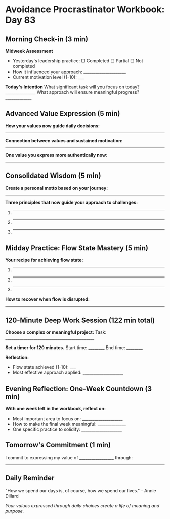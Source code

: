 # Avoidance Procrastinator Workbook: Day 83

## Morning Check-in (3 min)

**Midweek Assessment**
- Yesterday's leadership practice: □ Completed □ Partial □ Not completed
- How it influenced your approach: _____________________
- Current motivation level (1-10): ___

**Today's Intention**
What significant task will you focus on today? _______________
What approach will ensure meaningful progress? _____________

## Advanced Value Expression (5 min)

**How your values now guide daily decisions:**
________________________________________________

**Connection between values and sustained motivation:**
________________________________________________

**One value you express more authentically now:**
________________________________________________

## Consolidated Wisdom (5 min)

**Create a personal motto based on your journey:**
________________________________________________

**Three principles that now guide your approach to challenges:**
1. ________________________________________________
2. ________________________________________________
3. ________________________________________________

## Midday Practice: Flow State Mastery (5 min)

**Your recipe for achieving flow state:**
1. ________________________________________________
2. ________________________________________________
3. ________________________________________________

**How to recover when flow is disrupted:**
________________________________________________

## 120-Minute Deep Work Session (122 min total)

**Choose a complex or meaningful project:**
Task: ____________________________________________

**Set a timer for 120 minutes.**
Start time: ________ End time: ________

**Reflection:**
- Flow state achieved (1-10): ___
- Most effective approach applied: ____________________

## Evening Reflection: One-Week Countdown (3 min)

**With one week left in the workbook, reflect on:**
- Most important area to focus on: ____________________
- How to make the final week meaningful: ______________
- One specific practice to solidify: ____________________

## Tomorrow's Commitment (1 min)

I commit to expressing my value of _________________ through:
________________________________________________

## Daily Reminder

"How we spend our days is, of course, how we spend our lives." - Annie Dillard

*Your values expressed through daily choices create a life of meaning and purpose.*